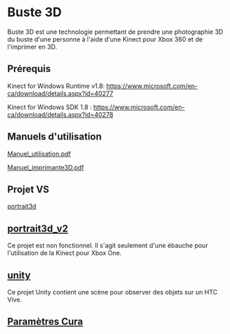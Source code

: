 # Buste 3D

Buste 3D est une technologie permettant de prendre une photographie 3D du buste d'une personne à l'aide d'une Kinect pour Xbox 360 et de l'imprimer en 3D.

## Prérequis
Kinect for Windows Runtime v1.8:
https://www.microsoft.com/en-ca/download/details.aspx?id=40277

Kinect for Windows SDK 1.8 :
https://www.microsoft.com/en-ca/download/details.aspx?id=40278

## Manuels d'utilisation
[Manuel_utilisation.pdf](/Manuel_utilisation.pdf)

[Manuel_imprimante3D.pdf](/Manuel_imprimante3D.pdf)

## Projet VS
[portrait3d](/portrait3d/portrait3d)

## [portrait3d_v2](/portrait3d_v2/Portrait3D_v2)
Ce projet est non fonctionnel. Il s'agit seulement d'une ébauche pour l'utilisation de la Kinect pour Xbox One.

## [unity](/unity)
Ce projet Unity contient une scène pour observer des objets sur un HTC Vive.

## [Paramètres Cura](cura_profile.curaprofile)

